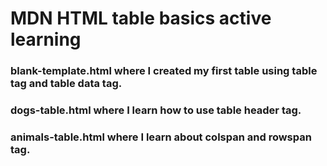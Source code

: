# MDN HTML table basics active learning

### blank-template.html where I created my first table using table tag and table data tag.

### dogs-table.html where I learn how to use table header tag.

### animals-table.html where I learn about colspan and rowspan tag.
